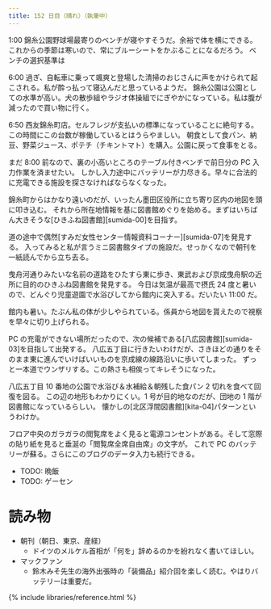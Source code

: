 ```yaml
---
title: 152 日目（晴れ）（執筆中）
---
```


1:00 錦糸公園野球場最寄りのベンチが寝やすそうだ。余裕で体を横にできる。
これからの季節は寒いので、常にブルーシートをかぶることになるだろう。
ベンチの選択基準は

6:00 過ぎ、自転車に乗って颯爽と登場した清掃のおじさんに声をかけられて起こされる。私が酔っ払って寝込んだと思っているようだ。
錦糸公園は公園としての水準が高い。犬の散歩組やラジオ体操組でにぎやかになっている。私は腹が減ったので買い物に行く。

6:50 西友錦糸町店。セルフレジが支払いの標準になっていることに絶句する。この時間にこの台数が稼働しているとはうらやましい。
朝食として食パン、納豆、野菜ジュース、ポテチ（チキントマト）を購入。公園に戻って食事をとる。

まだ 8:00 前なので、裏の小高いところのテーブル付きベンチで前日分の PC 入力作業を済ませたい。
しかし入力途中にバッテリーが力尽きる。早々に合法的に充電できる施設を探さなければならなくなった。

錦糸町からはかなり遠いのだが、いったん墨田区役所に立ち寄り区内の地図を頭に叩き込む。
それから所在地情報を基に図書館めぐりを始める。まずはいちばん大きそうな[ひきふね図書館][sumida-00]を目指す。

道の途中で偶然[すみだ女性センター情報資料コーナー][sumida-07]を発見する。
入ってみると私が言うミニ図書館タイプの施設だ。せっかくなので朝刊を一紙読んでから立ち去る。

曳舟河通りみたいな名前の道路をひたすら東に歩き、東武および京成曳舟駅の近所に目的のひきふね図書館を発見する。
今日は気温が最高で摂氏 24 度と暑いので、どんぐり児童遊園で水浴びしてから館内に突入する。だいたい 11:00 だ。

館内も暑い。たぶん私の体が少しやられている。係員から地図を貰えたので視察を早々に切り上げられる。

PC の充電ができない場所だったので、次の候補である[八広図書館][sumida-03]を目指して出発する。
八広五丁目に行きたいわけだが、さきほどの通りをそのまま東に進んでいけばいいものを京成線の線路沿いに歩いてしまった。
ずっと一本道でウンザリする。この熱さも相俟ってキレそうになった。

八広五丁目 10 番地の公園で水浴び＆水補給＆朝残した食パン 2 切れを食べて回復を図る。
この辺の地形もわかりにくい。1 号が目的地なのだが、団地の 1 階が図書館になっているらしい。
懐かしの[北区浮間図書館][kita-04]パターンというわけか。

フロア中央のガラガラの閲覧席をよく見ると電源コンセントがある。そして窓際の貼り紙を見ると垂涎の「閲覧席全席自由席」の文字が。
これで PC のバッテリーが蘇る。さらにこのブログのデータ入力も続行できる。

* TODO: 晩飯
* TODO: ゲーセン

# 読み物

* 朝刊（朝日、東京、産経）
  * ドイツのメルケル首相が「何を」辞めるのかを紛れなく書いてほしい。
* マックファン
  * 鈴木みそ先生の海外出張時の「装備品」紹介回を楽しく読む。やはりバッテリーは重要だ。

{% include libraries/reference.html %}
